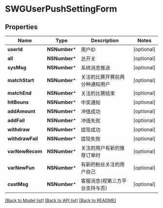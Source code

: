 # SWGUserPushSettingForm

## Properties
Name | Type | Description | Notes
------------ | ------------- | ------------- | -------------
**userId** | **NSNumber*** | 用户ID | [optional] 
**all** | **NSNumber*** | 总开关 | [optional] 
**sysMsg** | **NSNumber*** | 系统消息推送 | [optional] 
**matchStart** | **NSNumber*** | 关注的比赛开赛前两分种通知用户 | [optional] 
**matchEnd** | **NSNumber*** | 关注的比赛结束 | [optional] 
**hitBouns** | **NSNumber*** | 中奖通知 | [optional] 
**addAmount** | **NSNumber*** | 冲值成功 | [optional] 
**addFail** | **NSNumber*** | 冲值失败 | [optional] 
**withdraw** | **NSNumber*** | 提现成功 | [optional] 
**withdrawFail** | **NSNumber*** | 提现失败 | [optional] 
**varNewRecom** | **NSNumber*** | 关注的用户有新的推荐订单时 | [optional] 
**varNewFun** | **NSNumber*** | 有新的粉丝关注的用户自己 | [optional] 
**custMsg** | **NSNumber*** | 客服消息(视第三方平台支持与否) | [optional] 

[[Back to Model list]](../README.md#documentation-for-models) [[Back to API list]](../README.md#documentation-for-api-endpoints) [[Back to README]](../README.md)


